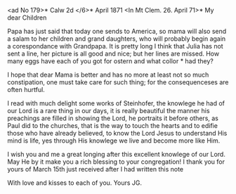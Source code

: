 <ad No 179>* Calw 2d </6>* April 1871
 <In Mt Clem. 26. April 71>*
My dear Children

Papa has just said that today one sends to America, so mama will also send a salam to her children and grand daughters, who will probably begin again a corespondance with Grandpapa. It is pretty long I think that Julia has not sent a line, her picture is all good and nice; but her lines are missed. How many eggs have each of you got for ostern and what collor <colour>* had they?

I hope that dear Mama is better and has no more at least not so much constipation, one must take care for such thing; for the consequenceses are often hurtful.

I read with much delight some works of Steinhofer, the knowlege he had of our Lord is a rare thing in our days, it is really beautiful the manner his preachings are filled in showing the Lord, he portraits it before others, as Paul did to the churches, that is the way to touch the hearts and to edifie those who have already believed, to know the Lord Jesus to understand His mind is life, yes through His knowlege we live and become more like Him.

I wish you and me a great longing after this excellent knowlege of our Lord. May He by it make you a rich blessing to your congregation! 
I thank you for yours of March 15th just received after I had written this note

With love and kisses to each of you.
 Yours JG.
